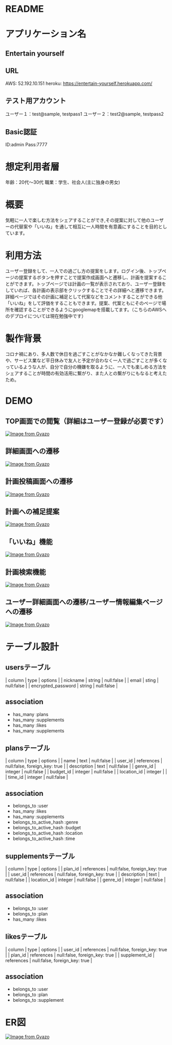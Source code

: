# README
# アプリケーション名
## Entertain yourself
## URL 
AWS:  52.192.10.151
heroku:  https://entertain-yourself.herokuapp.com/
## テスト用アカウント
ユーザー１：test@sample, testpass1
ユーザー２：test2@sample, testpass2
## Basic認証
ID:admin Pass:7777
# 想定利用者層
年齢：20代〜30代
職業：学生、社会人(主に独身の男女)
# 概要
気軽に一人で楽しむ方法をシェアすることができ,その提案に対して他のユーザーの代替案や「いいね」を通して相互に一人時間を有意義にすることを目的としています。
# 利用方法
ユーザー登録をして、一人での過ごし方の提案をします。ログイン後、トップページの提案するボタンを押すことで提案作成画面へと遷移し、計画を提案することができます。トップページでは計画の一覧が表示されており、ユーザー登録をしていれば、各計画の表示部をクリックすることでその詳細へと遷移できます。詳細ページではその計画に補足として代案などをコメントすることができる他「いいね」をして評価をすることもできます。提案、代案ともにそのページで場所を確認することができるようにgooglemapを搭載してます。（こちらのAWSへのデプロイについては現在勉強中です）
# 製作背景
コロナ禍にあり、多人数で休日を過ごすことがなかなか難しくなってきた背景や、サービス業など平日休みで友人と予定が合わなく一人で過ごすことが多くなっているような人が、自分で自分の機嫌を取るように、一人でも楽しめる方法をシェアすることが時間の有効活用に繋がり、また人との繋がりにもなると考えたため。
# DEMO
## TOP画面での閲覧（詳細はユーザー登録が必要です）
[![Image from Gyazo](https://i.gyazo.com/f7833fe766d4522a9a6d61ba3804f933.gif)](https://gyazo.com/f7833fe766d4522a9a6d61ba3804f933)
## 詳細画面への遷移
[![Image from Gyazo](https://i.gyazo.com/373880328e7ced2dc3f843392a488d20.gif)](https://gyazo.com/373880328e7ced2dc3f843392a488d20)
## 計画投稿画面への遷移
[![Image from Gyazo](https://i.gyazo.com/09b47feeaa07a2a71e7b7beb41eab9cb.gif)](https://gyazo.com/09b47feeaa07a2a71e7b7beb41eab9cb)
## 計画への補足提案
[![Image from Gyazo](https://i.gyazo.com/fe34c5abc7c43390445c4d03c4813574.gif)](https://gyazo.com/fe34c5abc7c43390445c4d03c4813574)
## 「いいね」機能
[![Image from Gyazo](https://i.gyazo.com/7cff261a478e976e1101eedd859a528f.gif)](https://gyazo.com/7cff261a478e976e1101eedd859a528f)
## 計画検索機能
[![Image from Gyazo](https://i.gyazo.com/849619924433c7eb0dfd16cc347ef62d.gif)](https://gyazo.com/849619924433c7eb0dfd16cc347ef62d)
## ユーザー詳細画面への遷移/ユーザー情報編集ページへの遷移
[![Image from Gyazo](https://i.gyazo.com/634c923e26bb1170ad152050c1edbe49.gif)](https://gyazo.com/634c923e26bb1170ad152050c1edbe49)


# テーブル設計

## usersテーブル
| column             | type    | options    |
| nickname           | string  | null:false |
| email              | sting   | null:false |
| encrypted_password | string  | null:false |

## association
- has_many :plans
- has_many :supplements
- has_many :likes
- has_many :supplements

## plansテーブル
| column        | type        | options                       |
| name          | text        | null:false                    |
| user_id       | references  | null:false, foreign_key: true |
| description   | text        | null:false                    |
| genre_id      | integer     | null:false                    |
| budget_id     | integer     | null:false                    |
| location_id   | integer     |                               |
| time_id       | integer     | null:false                    |

## association
- belongs_to :user
- has_many :likes
- has_many :supplements
- belongs_to_active_hash :genre
- belongs_to_active_hash :budget
- belongs_to_active_hash :location
- belongs_to_active_hash :time

## supplementsテーブル
| column        | type       | options                       |
| plan_id       | references | null:false, foreign_key: true |
| user_id       | references | null:false, foreign_key: true |
| description   | text       | null:false                    |
| location_id   | integer    | null:false                    |
| genre_id      | integer    | null:false                    |
## association
- belongs_to :user
- belongs_to :plan
- has_many :likes

## likesテーブル
| column        | type       | options                       |
| user_id       | references | null:false, foreign_key: true |
| plan_id       | references | null:false, foreign_key: true |
| supplement_id | references | null:false, foreign_key: true |

## association
- belongs_to :user
- belongs_to :plan
- belongs_to :supplement

# ER図
[![Image from Gyazo](https://i.gyazo.com/6dbc3c9654beba219e05c22b5cb02e95.png)](https://gyazo.com/6dbc3c9654beba219e05c22b5cb02e95)
